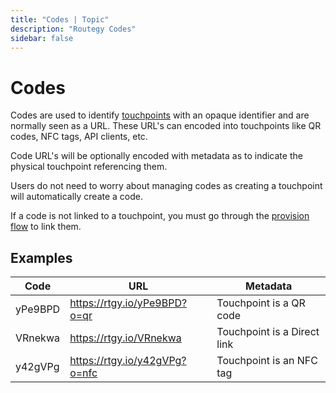 ```yaml
---
title: "Codes | Topic"
description: "Routegy Codes"
sidebar: false
---
```


# Codes

Codes are used to identify [touchpoints](/topic/touchpoints) with an opaque identifier and are normally seen as a URL. These URL's can encoded into touchpoints like QR codes, NFC tags, API clients, etc.

Code URL's will be optionally encoded with metadata as to indicate the physical touchpoint referencing them.

Users do not need to worry about managing codes as creating a touchpoint will automatically create a code.

If a code is not linked to a touchpoint, you must go through the [provision flow](/topic/provision-flow.html) to link them.

## Examples

| Code | URL | Metadata |
| ---- | --- | -------- |
| yPe9BPD | https://rtgy.io/yPe9BPD?o=qr | Touchpoint is a QR code
| VRnekwa | https://rtgy.io/VRnekwa | Touchpoint is a Direct link
| y42gVPg | https://rtgy.io/y42gVPg?o=nfc | Touchpoint is an NFC tag
